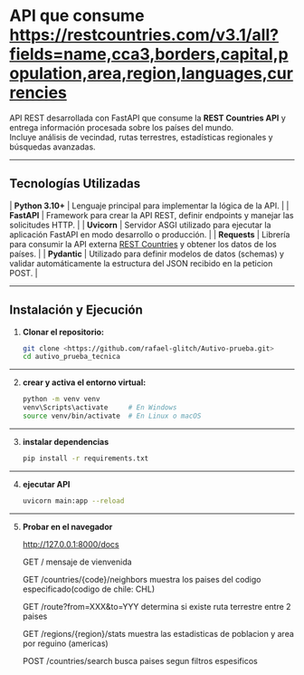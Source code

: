 # API que consume https://restcountries.com/v3.1/all?fields=name,cca3,borders,capital,population,area,region,languages,currencies

API REST desarrollada con FastAPI que consume la **REST Countries API** y entrega información procesada sobre los países del mundo.  
Incluye análisis de vecindad, rutas terrestres, estadísticas regionales y búsquedas avanzadas.

---

##  Tecnologías Utilizadas

| **Python 3.10+** | Lenguaje principal para implementar la lógica de la API. |
| **FastAPI** | Framework para crear la API REST, definir endpoints y manejar las solicitudes HTTP. |
| **Uvicorn** | Servidor ASGI utilizado para ejecutar la aplicación FastAPI en modo desarrollo o producción. |
| **Requests** | Librería para consumir la API externa [REST Countries](https://restcountries.com) y obtener los datos de los países. |
| **Pydantic** | Utilizado para definir modelos de datos (schemas) y validar automáticamente la estructura del JSON recibido en la peticion POST. |

---

##  Instalación y Ejecución

1. **Clonar el repositorio:**
   ```bash
   git clone <https://github.com/rafael-glitch/Autivo-prueba.git>
   cd autivo_prueba_tecnica
---
2. **crear y activa el entorno virtual:**
   ```bash
   python -m venv venv
   venv\Scripts\activate     # En Windows
   source venv/bin/activate  # En Linux o macOS
   
---
3. **instalar dependencias**
   ```bash
   pip install -r requirements.txt
   
---

4. **ejecutar API**
   ```bash
   uvicorn main:app --reload
   
---
5. **Probar en el navegador**

    http://127.0.0.1:8000/docs

    GET     /                           mensaje de vienvenida

    GET     /countries/{code}/neighbors muestra los paises del codigo especificado(codigo de chile: CHL)

    GET     /route?from=XXX&to=YYY      determina si existe ruta terrestre entre 2 paises

    GET     /regions/{region}/stats     muestra las estadisticas de poblacion y area por reguino (americas)
    
    POST    /countries/search           busca paises segun filtros espesificos
